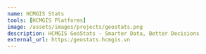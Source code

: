 ```yaml
---
name: HCMGIS Stats
tools: [HCMGIS Platforms]
image: /assets/images/projects/geostats.png
description: HCMGIS GeoStats - Smarter Data, Better Decisions
external_url: https:/geostats.hcmgis.vn
---
```

